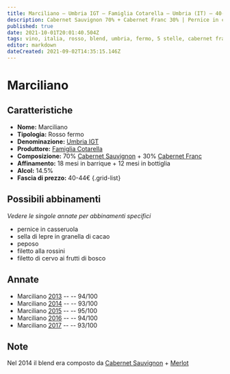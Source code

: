 ```yaml
---
title: Marciliano – Umbria IGT – Famiglia Cotarella – Umbria (IT) – 40-44€ – 5★
description: Cabernet Sauvignon 70% + Cabernet Franc 30% | Pernice in casseruola – Sella di lepre in granella di cacao – Peposo – Filetto alla rossini – Filetto di cervo ai frutti di bosco
published: true
date: 2021-10-01T20:01:40.504Z
tags: vino, italia, rosso, blend, umbria, fermo, 5 stelle, cabernet franc, filetto di cervo ai frutti di bosco, cabernet sauvignon, pernice in casseruola, sella di lepre in granella di cacao, peposo, filetto alla rossini, 40-44€
editor: markdown
dateCreated: 2021-09-02T14:35:15.146Z
---
```


# Marciliano

## Caratteristiche
- **Nome:** Marciliano
- **Tipologia:** Rosso fermo
- **Denominazione:** [Umbria IGT](/denominazioni/Italia/Umbria/IGT/Umbria)
- **Produttore:** [Famiglia Cotarella](/produttori/Italia/Umbria/Famiglia-Cotarella) 
- **Composizione:** 70% [Cabernet Sauvignon](/vitigni/Francia/bacca-nera/cabernet-sauvignon) + 30% [Cabernet Franc](/vitigni/Francia/bacca-nera/cabernet-franc)
- **Affinamento:** 18 mesi in barrique + 12 mesi in bottiglia 
- **Alcol:** 14.5%
- **Fascia di prezzo:** 40-44€
{.grid-list}




## Possibili abbinamenti
*Vedere le singole annate per abbinamenti specifici*

- pernice in casseruola
- sella di lepre in granella di cacao
- peposo
- filetto alla rossini
- filetto di cervo ai frutti di bosco

## Annate
- Marciliano [2013](vini/Italia/Umbria/Famiglia-Cotarella/Marciliano/2013) -- <span class="star-5"></span> -- 94/100
- Marciliano [2014](vini/Italia/Umbria/Famiglia-Cotarella/Marciliano/2014) -- <span class="star-5"></span> -- 93/100
- Marciliano [2015](vini/Italia/Umbria/Famiglia-Cotarella/Marciliano/2015) -- <span class="star-5"></span> -- 95/100
- Marciliano [2016](vini/Italia/Umbria/Famiglia-Cotarella/Marciliano/2016) -- <span class="star-5"></span> -- 94/100
- Marciliano [2017](vini/Italia/Umbria/Famiglia-Cotarella/Marciliano/2017) -- <span class="star-5"></span> -- 93/100

## Note
Nel 2014 il blend era composto da [Cabernet Sauvignon](/vitigni/Francia/bacca-nera/cabernet-sauvignon) + [Merlot](/vitigni/Francia/bacca-nera/merlot)
